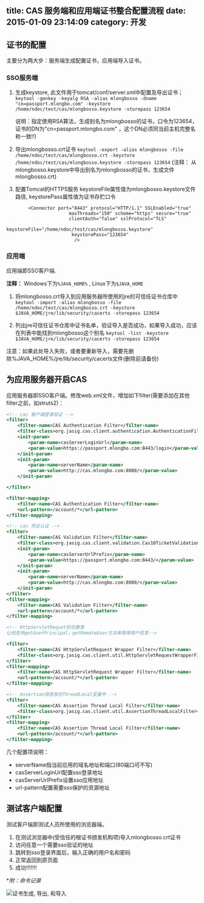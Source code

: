 title: CAS 服务端和应用端证书整合配置流程
date: 2015-01-09 23:14:09
category: 开发
---

## 证书的配置
主要分为两大步：服务端生成配置证书，应用端导入证书。
### SSO服务端
1. 生成keystore, 此文件用于tomcat/conf/server.xml中配置及导出证书；
`keytool -genkey -keyalg RSA -alias mlongbosso -dname "cn=passport.mlongbo.com" -keystore /home/ndoc/test/cas/mlongbosso.keystore -storepass 123654`

	说明：指定使用RSA算法，生成别名为mlongbosso的证书，口令为123654，证书的DN为"cn=passport.mlongbo.com" ，这个DN必须同当前主机完整名称一致!!)

2. 导出mlongbosso.crt证书
`keytool -export -alias mlongbosso -file /home/ndoc/test/cas/mlongbosso.crt -keystore /home/ndoc/test/cas/mlongbosso.keystore -storepass 123654`
	(注释： 从mlongbosso.keystore中导出别名为mlongbosso的证书，生成文件mlongbosso.crt)

3. 配置Tomcat的HTTPS服务
	keystoreFile属性值为mlongbosso.keystore文件路径, keystorePass属性值为证书存贮口令
```
		<Connector port="8443" protocol="HTTP/1.1" SSLEnabled="true"
		               maxThreads="150" scheme="https" secure="true"
		               clientAuth="false" sslProtocol="TLS"
		                keystoreFile="/home/ndoc/test/cas/mlongbosso.keystore" 
		                keystorePass="123654"
		                 />
```

### 应用端
应用端即SSO客户端.

**注释：** Windows下为`%JAVA_HOME%` , Linux下为`$JAVA_HOME`

1. 将mlongbosso.crt导入到应用服务器所使用的jre的可信任证书仓库中
`keytool -import -alias mlongbosso -file /home/ndoc/test/cas/mlongbosso.crt -keystore $JAVA_HOME/jre/lib/security/cacerts -storepass 123654`

2. 列出jre可信任证书仓库中证书名单，验证导入是否成功，如果导入成功，应该在列表中能找到mlongbosso这个别名
`keytool -list -keystore $JAVA_HOME/jre/lib/security/cacerts -storepass 123654`

注意：如果此处导入失败，或者要重新导入，需要先删除%JAVA_HOME%/jre/lib/security/cacerts文件(删除前请备份)
<!-- more -->
## 为应用服务器开启CAS
应用服务器即SSO客户端。修改web.xml文件，增加如下filter(需要添加在其他filter之前，如struts2)：

```xml
<!-- cas 客户端登录验证 -->
<filter>
    <filter-name>CAS Authentication Filter</filter-name>
    <filter-class>org.jasig.cas.client.authentication.AuthenticationFilter</filter-class>
    <init-param>
        <param-name>casServerLoginUrl</param-name>
        <param-value>https://passport.mlongbo.com:8443/login</param-value>
    </init-param>
    <init-param>
        <param-name>serverName</param-name>
        <param-value>http://cas.mlongbo.com:8080/</param-value>
    </init-param>

</filter>

<filter-mapping>
    <filter-name>CAS Authentication Filter</filter-name>
    <url-pattern>/account/*</url-pattern>
</filter-mapping>

<!-- cas 凭证认证 -->
<filter>
    <filter-name>CAS Validation Filter</filter-name>
    <filter-class>org.jasig.cas.client.validation.Cas10TicketValidationFilter</filter-class>
    <init-param>
        <param-name>casServerUrlPrefix</param-name>
        <param-value>https://passport.mlongbo.com:8443/</param-value>
    </init-param>
    <init-param>
        <param-name>serverName</param-name>
        <param-value>http://cas.mlongbo.com:8080/</param-value>
    </init-param>
</filter>
<filter-mapping>
    <filter-name>CAS Validation Filter</filter-name>
    <url-pattern>/account/*</url-pattern>
</filter-mapping>

<!-- HttpServletRequet的包裹类
让他支持getUserPrincipal，getRemoteUser方法来取得用户信息-->

<filter>
    <filter-name>CAS HttpServletRequest Wrapper Filter</filter-name>
    <filter-class>org.jasig.cas.client.util.HttpServletRequestWrapperFilter</filter-class>
</filter>
<filter-mapping>
    <filter-name>CAS HttpServletRequest Wrapper Filter</filter-name>
    <url-pattern>/account/*</url-pattern>
</filter-mapping>

<!-- Assertion信息放在ThreadLocal变量中 -->
<filter>
    <filter-name>CAS Assertion Thread Local Filter</filter-name>
    <filter-class>org.jasig.cas.client.util.AssertionThreadLocalFilter</filter-class>
</filter>
<filter-mapping>
    <filter-name>CAS Assertion Thread Local Filter</filter-name>
    <url-pattern>/account/*</url-pattern>
</filter-mapping>
```

几个配置项说明：

* serverName指当前应用的域名地址和端口(80端口可不写)
* casServerLoginUrl配置sso登录地址
* casServerUrlPrefix设置sso应用地址
* url-pattern配置需要sso保护的资源地址

## 测试客户端配置
测试客户端即测试人员所使用的浏览器端。

1. 在测试浏览器中(受信任的根证书颁发机构项)导入mlongbosso.crt证书
2. 访问任意一个需要sso验证的地址
3. 跳转到sso登录界面后，输入正确的用户名和密码
4. 正常返回到原页面
5. 成功!!!!!!!

**附：命令记录*

![证书生成, 导出, 和导入](http://mlongbo-blog.qiniudn.com/images/cas_cert_demo.png)

